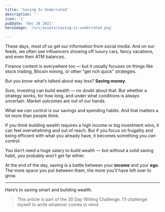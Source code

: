 ```yaml
---
title: 'Saving Is Underrated'
description: ''
icon: '1'
pubDate: 'Dec 28 2021'
heroImage: '/src/assets/saving-is-underrated.png'

---
```


These days, most of us get our information from social media. And on our feeds, we often see influencers showing off luxury cars, fancy vacations, and even their ATM balances.

Finance content is everywhere too — but it usually focuses on things like stock trading, Bitcoin mining, or other "get rich quick" strategies.

But you know what’s talked about way less? **Saving money**.

Sure, investing can build wealth — no doubt about that. But whether a strategy works, for how long, and under what conditions is always uncertain. Market outcomes are out of our hands.

What we *can* control is our savings and spending habits. And that matters a lot more than people think.

If you think building wealth requires a high income or big investment wins, it can feel overwhelming and out of reach. But if you focus on frugality and being efficient with what you already have, it becomes something you *can* control.

You don’t need a huge salary to build wealth — but without a solid saving habit, you probably won’t get far either.

At the end of the day, saving is a battle between your **income** and your **ego**. The more space you put between them, the more you'll have left over to grow.

---

Here’s to saving smart and building wealth.

> This article is part of the 30 Day Writing Challenge. I’ll challenge myself to write whatever comes to mind.